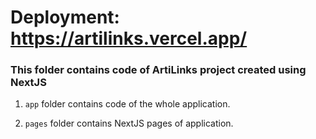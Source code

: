 # Deployment: https://artilinks.vercel.app/

### This folder contains code of ArtiLinks project created using NextJS

1. `app` folder contains code of the whole application.

2. `pages` folder contains NextJS pages of application.